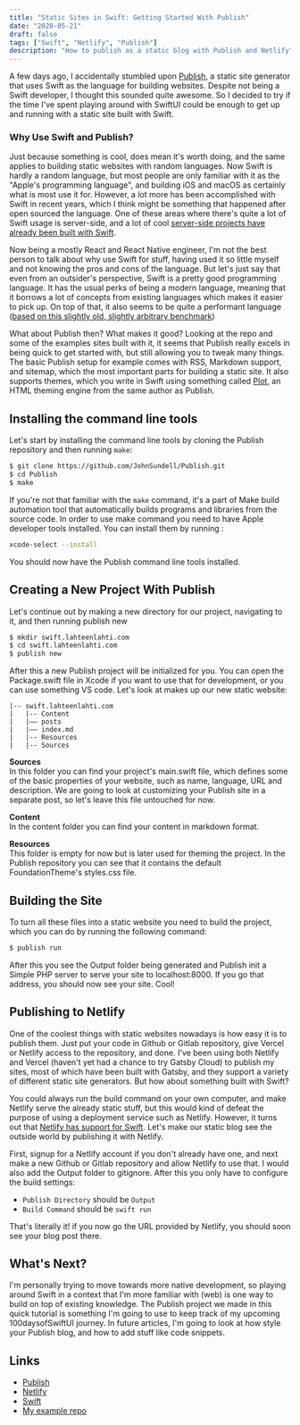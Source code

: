 ```yaml
---
title: "Static Sites in Swift: Getting Started With Publish"
date: "2020-05-21"
draft: false
tags: ["Swift", "Netlify", "Publish"]
description: "How to publish as a static blog with Publish and Netlify"
---
```


A few days ago, I accidentally stumbled upon [Publish](https://github.com/JohnSundell/Publish), a static site generator that uses Swift as the language for building websites. Despite not being a Swift developer, I thought this sounded quite awesome. So I decided to try if the time I've spent playing around with SwiftUI could be enough to get up and running with a static site built with Swift.

### Why Use Swift and Publish?

Just because something is cool, does mean it's worth doing, and the same applies to building static websites with random languages. Now Swift is hardly a random language, but most people are only familiar with it as the "Apple's programming language", and building iOS and macOS as certainly what is most use it for. However, a lot more has been accomplished with Swift in recent years, which I think might be something that happened after open sourced the language. One of these areas where there's quite a lot of Swift usage is server-side, and a lot of cool [server-side projects have already been built with Swift](https://github.com/Awesome-Server-Side-Swift/TheList).

Now being a mostly React and React Native engineer, I'm not the best person to talk about why use Swift for stuff, having used it so little myself and not knowing the pros and cons of the language. But let's just say that even from an outsider's perspective, Swift is a pretty good programming language. It has the usual perks of being a modern language, meaning that it borrows a lot of concepts from existing languages which makes it easier to pick up. On top of that, it also seems to be quite a performant language ([based on this slightly old, slightly arbitrary benchmark](http://www.marcinkliks.pl/2015/02/22/swift-vs-others/))

What about Publish then? What makes it good? Looking at the repo and some of the examples sites built with it, it seems that Publish really excels in being quick to get started with, but still allowing you to tweak many things. The basic Publish setup for example comes with RSS, Markdown support, and sitemap, which the most important parts for building a static site. It also supports themes, which you write in Swift using something called [Plot](https://github.com/johnsundell/plot), an HTML theming engine from the same author as Publish.

## Installing the command line tools

Let's start by installing the command line tools by cloning the Publish repository and then running `make`:

```bash
$ git clone https://github.com/JohnSundell/Publish.git
$ cd Publish
$ make
```

If you're not that familiar with the `make` command, it's a part of Make build automation tool that automatically builds programs and libraries from the source code. In order to use make command you need to have Apple developer tools installed. You can install them by running :

```bash
xcode-select --install
```

You should now have the Publish command line tools installed.

## Creating a New Project With Publish

Let's continue out by making a new directory for our project, navigating to it, and then running publish new

```bash
$ mkdir swift.lahteenlahti.com
$ cd swift.lahteenlahti.com
$ publish new
```

After this a new Publish project will be initialized for you. You can open the Package.swift file in Xcode if you want to use that for development, or you can use something VS code. Let's look at makes up our new static website:

```
|-- swift.lahteenlahti.com
|   |-- Content
|	|–– posts
|	|–– index.md
|   |-- Resources
|   |-- Sources
```

**Sources**  
In this folder you can find your project's main.swift file, which defines some of the basic properties of your website, such as name, language, URL and description. We are going to look at customizing your Publish site in a separate post, so let's leave this file untouched for now.

**Content**  
In the content folder you can find your content in markdown format.

**Resources**  
This folder is empty for now but is later used for theming the project. In the Publish repository you can see that it contains the default FoundationTheme's styles.css file.

## Building the Site

To turn all these files into a static website you need to build the project, which you can do by running the following command:

```bash
$ publish run
```

After this you see the Output folder being generated and Publish init a Simple PHP server to serve your site to localhost:8000. If you go that address, you should now see your site. Cool!

## Publishing to Netlify

One of the coolest things with static websites nowadays is how easy it is to publish them. Just put your code in Github or Gitlab repository, give Vercel or Netlify access to the repository, and done. I've been using both Netlify and Vercel (haven't yet had a chance to try Gatsby Cloud) to publish my sites, most of which have been built with Gatsby, and they support a variety of different static site generators. But how about something built with Swift?

You could always run the build command on your own computer, and make Netlify serve the already static stuff, but this would kind of defeat the purpose of using a deployment service such as Netlify. However, it turns out that [Netlify has support for Swift](https://github.com/netlify/build-image/pull/364). Let's make our static blog see the outside world by publishing it with Netlify.

First, signup for a Netlify account if you don't already have one, and next make a new Github or Gitlab repository and allow Netlify to use that. I would also add the Output folder to gitignore. After this you only have to configure the build settings:

- `Publish Directory` should be `Output`
- `Build Command` should be `swift run`

That's literally it! if you now go the URL provided by Netlify, you should soon see your blog post there.

## What's Next?

I'm personally trying to move towards more native development, so playing around Swift in a context that I'm more familiar with (web) is one way to build on top of existing knowledge. The Publish project we made in this quick tutorial is something I'm going to use to keep track of my upcoming 100daysofSwiftUI journey. In future articles, I'm going to look at how style your Publish blog, and how to add stuff like code snippets.

## Links

- [Publish](https://github.com/JohnSundell/Publish)
- [Netlify](https://netlify.com)
- [Swift](https://developer.apple.com/swift/)
- [My example repo](https://github.com/plahteenlahti/swifting)
